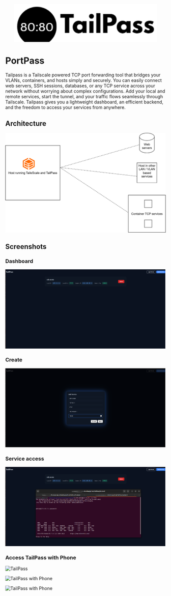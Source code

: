 <p align="center">
  <img src="images/tailpass.png" alt="Tailpass Logo" width="450">
</p>

# PortPass
Tailpass is a Tailscale powered TCP port forwarding tool that bridges your VLANs, containers, and hosts  simply and securely.
You can easily connect web servers, SSH sessions, databases, or any TCP service across your network without worrying about complex configurations.
Add your local and remote services, start the tunnel, and your traffic flows seamlessly through Tailscale. Tailpass gives you a lightweight dashboard, an efficient backend, and the freedom to access your services from anywhere.

## Architecture

<p align="center">
  <img src="images/Architecture.svg" alt="architecture" width="600">
</p>

## Screenshots

### Dashboard

![Dashboard](images/Dashboard.png)

### Create

![Create](images/Create.png)


### Service access

![SSH_Access](images/SSH_Access.png)


### Access TailPass with Phone

![TailPass](images/TailPass_with_termux.png)


![TailPass with Phone](images/Tailscale_Phone.png)


![TailPass with Phone](images/Dashboard_on_Phone.png)




